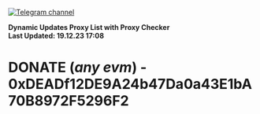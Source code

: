 [![Telegram channel](https://img.shields.io/endpoint?url=https://runkit.io/damiankrawczyk/telegram-badge/branches/master?url=https://t.me/n4z4v0d)](https://t.me/n4z4v0d) 

**Dynamic Updates Proxy List with Proxy Checker**  
**Last Updated: 19.12.23 17:08**

# DONATE (_any evm_) - 0xDEADf12DE9A24b47Da0a43E1bA70B8972F5296F2
